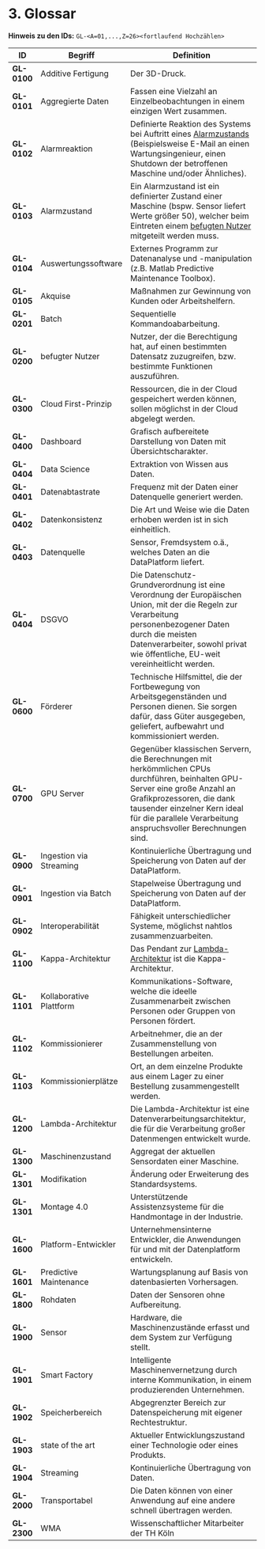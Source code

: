 # 3. Glossar

**Hinweis zu den IDs:** `GL-<A=01,...,Z=26><fortlaufend Hochzählen>`


| ID                                | Begriff             | Definition |
|-----------------------------------|---------------------|---------------------------------------------------------------------------------------------------------------------------------------------------------------------------------|
| <a name="GL-0100">**GL-0100**</a> | Additive Fertigung  | Der 3D-Druck. |
| <a name="GL-0101">**GL-0101**</a> | Aggregierte Daten   | Fassen eine Vielzahl an Einzelbeobachtungen in einem einzigen Wert zusammen. |
| <a name="GL-0102">**GL-0102**</a> | Alarmreaktion       | Definierte Reaktion des Systems bei Auftritt eines [Alarmzustands](03.-glossar.md#GL-0103) (Beispielsweise E-Mail an einen Wartungsingenieur, einen Shutdown der betroffenen Maschine und/oder Ähnliches). |
| <a name="GL-0103">**GL-0103**</a> | Alarmzustand        | Ein Alarmzustand ist ein definierter Zustand einer Maschine (bspw. Sensor liefert Werte größer 50), welcher beim Eintreten einem [befugten Nutzer](03.-glossar.md#GL-0200) mitgeteilt werden muss.                                                                                                 |
| <a name="GL-0104">**GL-0104**</a> | Auswertungssoftware | Externes Programm zur Datenanalyse und -manipulation (z.B. Matlab Predictive Maintenance Toolbox). |
| <a name="GL-0105">**GL-0105**</a> | Akquise | Maßnahmen zur Gewinnung von Kunden oder Arbeitshelfern. |
| <a name="GL-0201">**GL-0201**</a> | Batch      | Sequentielle Kommandoabarbeitung. |
| <a name="GL-0200">**GL-0200**</a> | befugter Nutzer     | Nutzer, der die Berechtigung hat, auf einen bestimmten Datensatz zuzugreifen, bzw. bestimmte Funktionen auszuführen. |
| <a name="GL-0300">**GL-0300**</a> | Cloud First-Prinzip | Ressourcen, die in der Cloud gespeichert werden können, sollen möglichst in der Cloud abgelegt werden. |
| <a name="GL-0400">**GL-0400**</a> | Dashboard           | Grafisch aufbereitete Darstellung von Daten mit Übersichtscharakter. |
| <a name="GL-0404">**GL-0404**</a> | Data Science           | Extraktion von Wissen aus Daten. |
| <a name="GL-0401">**GL-0401**</a> | Datenabtastrate     | Frequenz mit der Daten einer Datenquelle generiert werden. |
| <a name="GL-0402">**GL-0402**</a> | Datenkonsistenz     | Die Art und Weise wie die Daten erhoben werden ist in sich einheitlich. |
| <a name="GL-0403">**GL-0403**</a> | Datenquelle         | Sensor, Fremdsystem o.ä., welches Daten an die DataPlatform liefert. |
| <a name="GL-0404">**GL-0404**</a> | DSGVO         | Die Datenschutz-Grundverordnung ist eine Verordnung der Europäischen Union, mit der die Regeln zur Verarbeitung personenbezogener Daten durch die meisten Datenverarbeiter, sowohl privat wie öffentliche, EU-weit vereinheitlicht werden. |
| <a name="GL-0600">**GL-0600**</a> | Förderer          | Technische Hilfsmittel, die der Fortbewegung von Arbeitsgegenständen und Personen dienen. Sie sorgen dafür, dass Güter ausgegeben, geliefert, aufbewahrt und kommissioniert werden. |                                                                                                         
| <a name="GL-0700">**GL-0700**</a> | GPU Server     | Gegenüber klassischen Servern, die Berechnungen mit herkömmlichen CPUs durchführen, beinhalten GPU-Server eine große Anzahl an Grafikprozessoren, die dank tausender einzelner Kern ideal für die parallele Verarbeitung anspruchsvoller Berechnungen sind. |
| <a name="GL-0900">**GL-0900**</a> | Ingestion via Streaming       | Kontinuierliche Übertragung und Speicherung von Daten auf der DataPlatform. |
| <a name="GL-0901">**GL-0901**</a> | Ingestion via Batch      | Stapelweise Übertragung und Speicherung von Daten auf der DataPlatform. |
| <a name="GL-0902">**GL-0902**</a> | Interoperabilität      | Fähigkeit unterschiedlicher Systeme, möglichst nahtlos zusammenzuarbeiten. |
| <a name="GL-1100">**GL-1100**</a> | Kappa-Architektur      | Das Pendant zur [Lambda-Architektur](03.-glossar.md#GL-1200) ist die Kappa-Architektur. |
| <a name="GL-1101">**GL-1101**</a> | Kollaborative Plattform | Kommunikations-Software, welche die ideelle Zusammenarbeit zwischen Personen oder Gruppen von Personen fördert. |                                                                                       
| <a name="GL-1102">**GL-1102**</a> | Kommissionierer     | Arbeitnehmer, die an der Zusammenstellung von Bestellungen arbeiten. | 
| <a name="GL-1103">**GL-1103**</a> | Kommissionierplätze | Ort, an dem einzelne Produkte aus einem Lager zu einer Bestellung zusammengestellt werden. |
| <a name="GL-1200">**GL-1200**</a> | Lambda-Architektur  | Die Lambda-Architektur ist eine Datenverarbeitungsarchitektur, die für die Verarbeitung großer Datenmengen entwickelt wurde. |
| <a name="GL-1300">**GL-1300**</a> | Maschinenzustand    | Aggregat der aktuellen Sensordaten einer Maschine. |
| <a name="GL-1301">**GL-1301**</a> | Modifikation        | Änderung oder Erweiterung des Standardsystems. |
| <a name="GL-1301">**GL-1301**</a> | Montage 4.0         | Unterstützende Assistenzsysteme für die Handmontage in der Industrie. |
| <a name="GL-1600">**GL-1600**</a> | Platform-Entwickler | Unternehmensinterne Entwickler, die Anwendungen für und mit der Datenplatform entwickeln. |
| <a name="GL-1601">**GL-1601**</a> | Predictive Maintenance       | Wartungsplanung auf Basis von datenbasierten Vorhersagen.|
| <a name="GL-1800">**GL-1800**</a> | Rohdaten            | Daten der Sensoren ohne Aufbereitung.|
| <a name="GL-1900">**GL-1900**</a> | Sensor              | Hardware, die Maschinenzustände erfasst und dem System zur Verfügung stellt.|
| <a name="GL-1901">**GL-1901**</a> | Smart Factory       | Intelligente Maschinenvernetzung durch interne Kommunikation, in einem produzierenden Unternehmen. |
| <a name="GL-1902">**GL-1902**</a> | Speicherbereich     | Abgegrenzter Bereich zur Datenspeicherung mit eigener Rechtestruktur.|
| <a name="GL-1903">**GL-1903**</a> | state of the art     | Aktueller Entwicklungszustand einer Technologie oder eines Produkts.|
| <a name="GL-1904">**GL-1904**</a> | Streaming     | Kontinuierliche Übertragung von Daten.|
| <a name="GL-2000">**GL-2000**</a> | Transportabel     |  Die Daten können von einer Anwendung auf eine andere schnell übertragen werden. |
| <a name="GL-2300">**GL-2300**</a> | WMA     |  Wissenschaftlicher Mitarbeiter der TH Köln |
